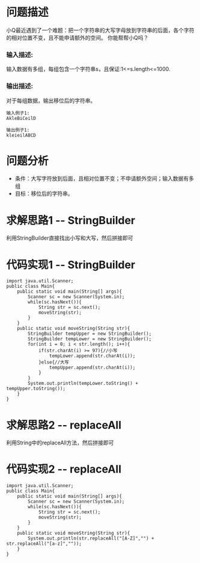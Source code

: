 # 问题描述
小Q最近遇到了一个难题：把一个字符串的大写字母放到字符串的后面，各个字符的相对位置不变，且不能申请额外的空间。
你能帮帮小Q吗？


### 输入描述:

输入数据有多组，每组包含一个字符串s，且保证:1<=s.length<=1000.
  

### 输出描述:

对于每组数据，输出移位后的字符串。


```
输入例子1:
AkleBiCeilD

输出例子1:
kleieilABCD
```
# 问题分析
- 条件：大写字符放到后面，且相对位置不变；不申请额外空间；输入数据有多组
- 目标：移位后的字符串。

# 求解思路1 -- StringBuilder
利用StringBuilder直接找出小写和大写，然后拼接即可

# 代码实现1 -- StringBuilder

```
import java.util.Scanner;
public class Main{
    public static void main(String[] args){
        Scanner sc = new Scanner(System.in);
        while(sc.hasNext()){
            String str = sc.next();
            moveString(str); 
        }
    }
    public static void moveString(String str){
        StringBuilder tempUpper = new StringBuilder();
        StringBuilder tempLower = new StringBuilder();
        for(int i = 0; i < str.length(); i++){
            if(str.charAt(i) >= 97){//小写
                tempLower.append(str.charAt(i));
            }else{//大写
                tempUpper.append(str.charAt(i));
            }
        }
        System.out.println(tempLower.toString() + tempUpper.toString());
    }
}
```
# 求解思路2 -- replaceAll
利用String中的replaceAll方法，然后拼接即可
# 代码实现2 -- replaceAll

```
import java.util.Scanner;
public class Main{
    public static void main(String[] args){
        Scanner sc = new Scanner(System.in);
        while(sc.hasNext()){
            String str = sc.next();
            moveString(str); 
        }
    }
    public static void moveString(String str){
        System.out.println(str.replaceAll("[A-Z]","") + str.replaceAll("[a-z]",""));
    }
}
```

